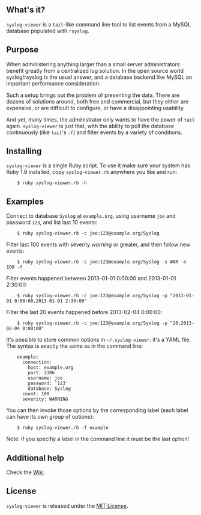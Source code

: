 ## What's it?

`syslog-viewer` is a `tail`-like command line tool to list events from a MySQL
database populated with `rsyslog`.

## Purpose

When administering anything larger than a small server administrators benefit
greatly from a centralized log solution. In the open source world
syslog/rsyslog is the usual answer, and a database backend like MySQL an
important performance consideration.

Such a setup brings out the problem of presenting the data. There are dozens of
solutions around, both free and commercial, but they either are expensive,
or are difficult to configure, or have a disappointing usability.

And yet, many times, the administrator only wants to have the power of `tail`
again. `syslog-viewer` is just that, with the ability to poll the database
continuously (like `tail`'s `-f`) and filter events by a variety of conditions.

## Installing

`syslog-viewer` is a single Ruby script. To use it make sure your system has
Ruby 1.9 installed, copy `syslog-viewer.rb` anywhere you like and run:

        $ ruby syslog-viewer.rb -h

## Examples

Connect to database `Syslog` at `example.org`, using username `joe` and password
`123`, and list last 10 events:

        $ ruby syslog-viewer.rb -c joe:123@example.org/Syslog

Filter last 100 events with severity _warning_ or greater, and then follow new
events:

        $ ruby syslog-viewer.rb -c joe:123@example.org/Syslog -s WAR -n 100 -f

Filter events happened between 2013-01-01 0:00:00 and 2013-01-01 2:30:00:

        $ ruby syslog-viewer.rb -c joe:123@example.org/Syslog -p "2013-01-01 0:00:00,2013-01-01 2:30:00"

Filter the last 20 events happened before 2013-02-04 0:00:00:

        $ ruby syslog-viewer.rb -c joe:123@example.org/Syslog -p "20,2013-02-04 0:00:00"

It's possible to store common options in `~/.syslog-viewer`: it's a YAML file.
The syntax is exactly the same as in the command line:

        example:
          connection:
            host: example.org
            port: 3306
            username: joe
            password: '123'
            database: Syslog
          count: 100
          severity: WARNING

You can then invoke those options by the corresponding label (each label can
have its own group of options):

        $ ruby syslog-viewer.rb -f example

Note: if you specifiy a label in the command line it must be the last option!

## Additional help

Check the [Wiki](https://github.com/romuloceccon/syslog-viewer/wiki).

## License

`syslog-viewer` is released under the
[MIT License](http://www.opensource.org/licenses/MIT).

